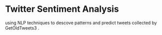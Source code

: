 # Twitter Sentiment Analysis
using NLP techniques to descove patterns and predict tweets collected by GetOldTweets3 .
